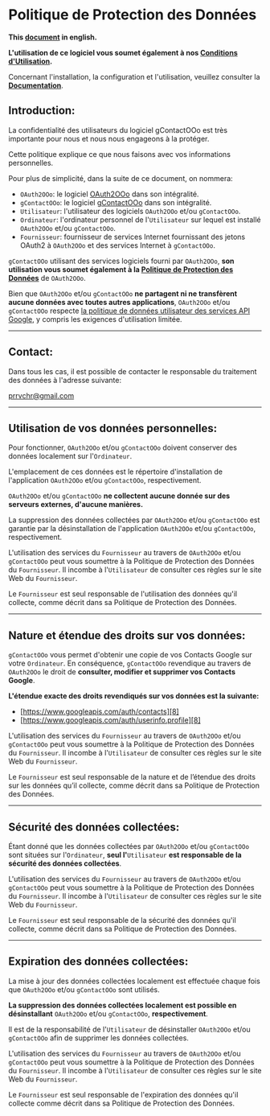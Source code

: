 # Politique de Protection des Données

**This [document][1] in english.**

**L'utilisation de ce logiciel vous soumet également à nos [Conditions d'Utilisation][2].**

Concernant l'installation, la configuration et l'utilisation, veuillez consulter la **[Documentation][3]**.

## Introduction:

La confidentialité des utilisateurs du logiciel gContactOOo est très importante pour nous et nous nous engageons à la protéger.

Cette politique explique ce que nous faisons avec vos informations personnelles.

Pour plus de simplicité, dans la suite de ce document, on nommera:
- `OAuth2OOo`: le logiciel [OAuth2OOo][4] dans son intégralité.
- `gContactOOo`: le logiciel [gContactOOo][5] dans son intégralité.
- `Utilisateur`: l'utilisateur des logiciels `OAuth2OOo` et/ou `gContactOOo`.
- `Ordinateur`: l'ordinateur personnel de l'`Utilisateur` sur lequel est installé `OAuth2OOo` et/ou `gContactOOo`.
- `Fournisseur`: fournisseur de services Internet fournissant des jetons OAuth2 à `OAuth2OOo` et des services Internet à `gContactOOo`.

`gContactOOo` utilisant des services logiciels fourni par `OAuth2OOo`, **son utilisation vous soumet également à la [Politique de Protection des Données][6]** de `OAuth2OOo`.

Bien que `OAuth2OOo` et/ou `gContactOOo` **ne partagent ni ne transfèrent aucune données avec toutes autres applications**, `OAuth2OOo` et/ou `gContactOOo` respecte [la politique de données utilisateur des services API Google][7], y compris les exigences d'utilisation limitée.

___
## Contact:

Dans tous les cas, il est possible de contacter le responsable du traitement des données à l'adresse suivante:

prrvchr@gmail.com

___
## Utilisation de vos données personnelles:

Pour fonctionner, `OAuth2OOo` et/ou `gContactOOo` doivent conserver des données localement sur l'`Ordinateur`.

L'emplacement de ces données est le répertoire d'installation de l'application `OAuth2OOo` et/ou `gContactOOo`, respectivement.

`OAuth2OOo` et/ou `gContactOOo` **ne collectent aucune donnée sur des serveurs externes, d'aucune manières.**

La suppression des données collectées par `OAuth2OOo` et/ou `gContactOOo` est garantie par la désinstallation de l'application `OAuth2OOo` et/ou `gContactOOo`, respectivement.

L'utilisation des services du `Fournisseur` au travers de `OAuth2OOo` et/ou `gContactOOo` peut vous soumettre à la Politique de Protection des Données du `Fournisseur`. Il incombe à l'`Utilisateur` de consulter ces règles sur le site Web du `Fournisseur`.

Le `Fournisseur` est seul responsable de l'utilisation des données qu'il collecte, comme décrit dans sa Politique de Protection des Données.

___
## Nature et étendue des droits sur vos données:

`gContactOOo` vous permet d'obtenir une copie de vos Contacts Google sur votre `Ordinateur`. En conséquence, `gContactOOo` revendique au travers de `OAuth2OOo` le droit de **consulter, modifier et supprimer vos Contacts Google**.

**L'étendue exacte des droits revendiqués sur vos données est la suivante:**
- [https://www.googleapis.com/auth/contacts][8]
- [https://www.googleapis.com/auth/userinfo.profile][8]

L'utilisation des services du `Fournisseur` au travers de `OAuth2OOo` et/ou `gContactOOo` peut vous soumettre à la Politique de Protection des Données du `Fournisseur`. Il incombe à l'`Utilisateur` de consulter ces règles sur le site Web du `Fournisseur`.

Le `Fournisseur` est seul responsable de la nature et de l’étendue des droits sur les données qu’il collecte, comme décrit dans sa Politique de Protection des Données.

___
## Sécurité des données collectées:

Étant donné que les données collectées par `OAuth2OOo` et/ou `gContactOOo` sont situées sur l'`Ordinateur`, **seul l'**`Utilisateur` **est responsable de la sécurité des données collectées**.

L'utilisation des services du `Fournisseur` au travers de `OAuth2OOo` et/ou `gContactOOo` peut vous soumettre à la Politique de Protection des Données du `Fournisseur`. Il incombe à l'`Utilisateur` de consulter ces règles sur le site Web du `Fournisseur`.

Le `Fournisseur` est seul responsable de la sécurité des données qu'il collecte, comme décrit dans sa Politique de Protection des Données.

___
## Expiration des données collectées:

La mise à jour des données collectées localement est effectuée chaque fois que `OAuth2OOo` et/ou `gContactOOo` sont utilisés.

**La suppression des données collectées localement est possible en désinstallant** `OAuth2OOo` et/ou `gContactOOo`, **respectivement**.

Il est de la responsabilité de l'`Utilisateur` de désinstaller `OAuth2OOo` et/ou `gContactOOo` afin de supprimer les données collectées.

L'utilisation des services du `Fournisseur` au travers de `OAuth2OOo` et/ou `gContactOOo` peut vous soumettre à la Politique de Protection des Données du `Fournisseur`. Il incombe à l'`Utilisateur` de consulter ces règles sur le site Web du `Fournisseur`.

Le `Fournisseur` est seul responsable de l'expiration des données qu'il collecte comme décrit dans sa Politique de Protection des Données.

[1]: <https://prrvchr.github.io/gContactOOo/source/gContactOOo/registration/PrivacyPolicy_en>
[2]: <https://prrvchr.github.io/gContactOOo/source/gContactOOo/registration/TermsOfUse_fr>
[3]: <https://prrvchr.github.io/gContactOOo/README_fr>
[4]: <https://github.com/prrvchr/OAuth2OOo/releases/latest/download/OAuth2OOo.oxt>
[5]: <https://github.com/prrvchr/gContactOOo/releases/latest/download/gContactOOo.oxt>
[6]: <https://prrvchr.github.io/OAuth2OOo/source/OAuth2OOo/registration/PrivacyPolicy_fr>
[7]: <https://developers.google.com/terms/api-services-user-data-policy?hl=fr>
[8]: <https://developers.google.com/identity/protocols/oauth2/scopes#people>

